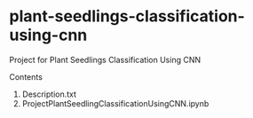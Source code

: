 # plant-seedlings-classification-using-cnn

Project for Plant Seedlings Classification Using CNN

Contents 
1. Description.txt
2. ProjectPlantSeedlingClassificationUsingCNN.ipynb
